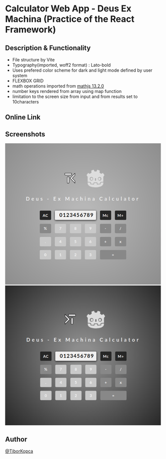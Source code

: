 # Calculator Web App - Deus Ex Machina (Practice of the React Framework)

## Description & Functionality
<!-- * In the vertical mode shows the landing page -->
<!-- * In the horizontal mode shows the calculator -->
- File structure by Vite
- Typography(imported, woff2 format) : Lato-bold
- Uses prefered color scheme for dark and light mode defined by user system
- FLEXBOX GRID
- math operations imported from [mathjs 13.2.0](http://mathjs.org)
- number keys rendered from array using map function
- limitation to the screen size from input and from results set to 10characters

<!-- - fully responsive
- button 1 : add + 1
- button 2 : reset
- counter : number of clicks
- animated transitios between old value and new value -->

## Online Link
<!-- [github Pages Link](https://tiborkopca.github.io/Javascript2024-DeusExMachina-SmartphoneCalculator/) -->
<!-- [Vercel](https://javascript2024-deus-ex-machina-smartphone-calculator-rc8ei62ah.vercel.app/) -->


## Screenshots
![desktop](./src/img/screenshot/screenshot1.png)
![desktop](./src/img/screenshot/screenshot2.png)

## Author
[@TiborKopca](https://github.com/TiborKopca)